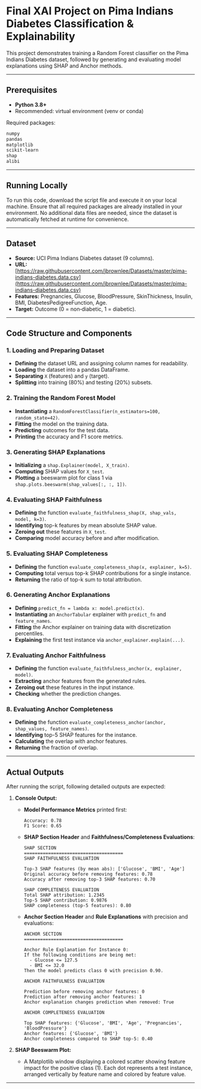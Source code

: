 # Final XAI Project on Pima Indians Diabetes Classification & Explainability

This project demonstrates training a Random Forest classifier on the Pima Indians Diabetes dataset, followed by generating and evaluating model explanations using SHAP and Anchor methods.

---

## Prerequisites

- **Python 3.8+**
- Recommended: virtual environment (venv or conda)

Required packages:

```bash
numpy
pandas
matplotlib
scikit-learn
shap
alibi
```

---

## Running Locally

To run this code, download the script file and execute it on your local machine. Ensure that all required packages are already installed in your environment. No additional data files are needed, since the dataset is automatically fetched at runtime for convenience.

---

## Dataset

- **Source:** UCI Pima Indians Diabetes dataset (9 columns).
- **URL:** [https://raw.githubusercontent.com/jbrownlee/Datasets/master/pima-indians-diabetes.data.csv](https://raw.githubusercontent.com/jbrownlee/Datasets/master/pima-indians-diabetes.data.csv)
- **Features:** Pregnancies, Glucose, BloodPressure, SkinThickness, Insulin, BMI, DiabetesPedigreeFunction, Age.
- **Target:** Outcome (0 = non‑diabetic, 1 = diabetic).

---

## Code Structure and Components

### 1. Loading and Preparing Dataset

- **Defining** the dataset URL and assigning column names for readability.
- **Loading** the dataset into a pandas DataFrame.
- **Separating** `X` (features) and `y` (target).
- **Splitting** into training (80%) and testing (20%) subsets.

### 2. Training the Random Forest Model

- **Instantiating** a `RandomForestClassifier(n_estimators=100, random_state=42)`.
- **Fitting** the model on the training data.
- **Predicting** outcomes for the test data.
- **Printing** the accuracy and F1 score metrics.

### 3. Generating SHAP Explanations

- **Initializing** a `shap.Explainer(model, X_train)`.
- **Computing** SHAP values for `X_test`.
- **Plotting** a beeswarm plot for class 1 via `shap.plots.beeswarm(shap_values[:, :, 1])`.

### 4. Evaluating SHAP Faithfulness

- **Defining** the function `evaluate_faithfulness_shap(X, shap_vals, model, k=3)`.
- **Identifying** top-k features by mean absolute SHAP value.
- **Zeroing out** these features in `X_test`.
- **Comparing** model accuracy before and after modification.

### 5. Evaluating SHAP Completeness

- **Defining** the function `evaluate_completeness_shap(x, explainer, k=5)`.
- **Computing** total versus top-k SHAP contributions for a single instance.
- **Returning** the ratio of top-k sum to total attribution.

### 6. Generating Anchor Explanations

- **Defining** `predict_fn = lambda x: model.predict(x)`.
- **Instantiating** an `AnchorTabular` explainer with `predict_fn` and `feature_names`.
- **Fitting** the Anchor explainer on training data with discretization percentiles.
- **Explaining** the first test instance via `anchor_explainer.explain(...)`.

### 7. Evaluating Anchor Faithfulness

- **Defining** the function `evaluate_faithfulness_anchor(x, explainer, model)`.
- **Extracting** anchor features from the generated rules.
- **Zeroing out** these features in the input instance.
- **Checking** whether the prediction changes.

### 8. Evaluating Anchor Completeness

- **Defining** the function `evaluate_completeness_anchor(anchor, shap_values, feature_names)`.
- **Identifying** top-5 SHAP features for the instance.
- **Calculating** the overlap with anchor features.
- **Returning** the fraction of overlap.

---

## Actual Outputs

After running the script, following detailed outputs are expected:

1. **Console Output:**

   - **Model Performance Metrics** printed first:
     ```
     Accuracy: 0.78
     F1 Score: 0.65
     ```
   - **SHAP Section Header** and **Faithfulness/Completeness Evaluations**:
     ```
     SHAP SECTION
     =====================================
     SHAP FAITHFULNESS EVALUATION

     Top-3 SHAP features (by mean abs): ['Glucose', 'BMI', 'Age']
     Original accuracy before removing features: 0.78
     Accuracy after removing top-3 SHAP features: 0.70

     SHAP COMPLETENESS EVALUATION
     Total SHAP attribution: 1.2345
     Top-5 SHAP contribution: 0.9876
     SHAP completeness (top-5 features): 0.80
     ```
   - **Anchor Section Header** and **Rule Explanations** with precision and evaluations:
     ```
     ANCHOR SECTION
     =====================================

     Anchor Rule Explanation for Instance 0:
     If the following conditions are being met:
       - Glucose <= 127.5
       - BMI <= 32.0
     Then the model predicts class 0 with precision 0.90.

     ANCHOR FAITHFULNESS EVALUATION

     Prediction before removing anchor features: 0
     Prediction after removing anchor features: 1
     Anchor explanation changes prediction when removed: True

     ANCHOR COMPLETENESS EVALUATION

     Top SHAP features: {'Glucose', 'BMI', 'Age', 'Pregnancies', 'BloodPressure'}
     Anchor features: {'Glucose', 'BMI'}
     Anchor completeness compared to SHAP top-5: 0.40
     ```

2. **SHAP Beeswarm Plot:**

   - A Matplotlib window displaying a colored scatter showing feature impact for the positive class (1). Each dot represents a test instance, arranged vertically by feature name and colored by feature value.

---

##

